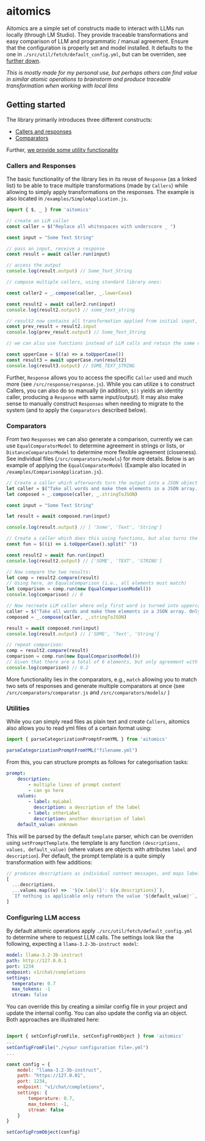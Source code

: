 # aitomics
Aitomics are a simple set of constructs made to interact with LLMs run locally (through LM Studio). They provide traceable transformations and easy comparison of LLM and programmatic / manual agreement. Ensure that the configuration is properly set and model installed. It defaults to the one in `./src/util/fetch/default_config.yml`, but can be overriden, see [further down](#configuring-llm-access).

*This is mostly made for my personal use, but perhaps others can find value in similar atomic operations to brainstorm and produce traceable transformation when working with local llms*

## Getting started

The library primarily introduces three different constructs:
- [Callers and responses](#callers-and-responses)
- [Comparators](#comparators)

Further, [we provide some utility functionality](#utilities)

### Callers and Responses

The basic functionality of the library lies in its reuse of `Response` (as a linked list) to be able to trace multiple transformations (made by `Callers`) while allowing to simply apply transformations on the responses. The example is also located in `/examples/SimpleApplication.js`.

```js
import { $, _ } from 'aitomics'

// create an LLM caller
const caller = $("Replace all whitespaces with underscore _ ")

const input = "Some Text String"

// pass an input, receive a response
const result = await caller.run(input)

// access the output
console.log(result.output) // Some_Text_String

// compose multiple callers, using standard library ones: 

const caller2 = _.compose(caller, _.lowerCase)

const result2 = await caller2.run(input)
console.log(result2.output) // some_text_string

// result2 now contains all transformation applied from initial input, i.e., we can access the older one as such
const prev_result = result2.input
console.log(prev_result.output) // Some_Text_String

// we can also use functions instead of LLM calls and retain the same response structure:

const upperCase = $((a) => a.toUpperCase())
const result3 = await upperCase.run(result2)
console.log(result3.output) // SOME_TEXT_STRING
```

Further, `Response` allows you to access the specific `Caller` used and much more (see `/src/response/response.js`). While you can utilize `$` to construct Callers, you can also do so manually (in addition, `$()` yields an identity caller, producing a `Response` with same input/output). It may also make sense to manually construct `Responses` when needing to migrate to the system (and to apply the `Comparators` described below). 

### Comparators

From two `Responses` we can also generate a comparison, currently we can use `EqualComparatorModel` to determine agreement in strings or lists, or `DistanceComparatorModel` to determine more flexible agreement (closeness). See individual files (`/src/comparators/models`) for more details. Below is an example of applying the `EqualComparatorModel` (Example also located in `/examples/ComparisonApplication.js`).

```js
// Create a caller which afterwards turn the output into a JSON object
let caller = $("Take all words and make them elements in a JSON array. Only return the JSON array");
let composed = _.compose(caller, _.stringToJSON)

const input = "Some Text String"

let result = await composed.run(input)

console.log(result.output) // [ 'Some', 'Text', 'String']

// Create a caller which does this using functions, but also turns the string into uppercase:
const fun = $((i) => i.toUpperCase().split(" "))

const result2 = await fun.run(input)
console.log(result2.output) // ['SOME', 'TEXT', 'STRING']

// Now compare the two results:
let comp = result2.compare(result)
// Using here, an EqualsComparison (i.e., all elements must match)
let comparison = comp.run(new EqualComparisonModel())
console.log(comparison) // 0

// Now recreate LLM caller where only first word is turned into uppercase:
caller = $("Take all words and make them elements in a JSON array. Only return the JSON array. Make first word all uppercase, rest lower case. ");
composed = _.compose(caller, _.stringToJSON)

result = await composed.run(input)
console.log(result.output) // ['SOME', 'Text', 'String']

// repeat comparison:
comp = result2.compare(result)
comparison = comp.run(new EqualComparisonModel())
// Given that there are a total of 6 elements, but only agreement with a single one, meaning there's four disagreements, we get 0.2 (a fifth agreement)
console.log(comparison) // 0.2
```

More functionality lies in the comparators, e.g., `match` allowing you to match two sets of responses and generate multiple comparators at once (see `/src/comparators/comparator.js` and `/src/comparators/models/` )

### Utilities

While you can simply read files as plain text and create `Callers`, aitomics also allows you to read yml files of a certain format using:

```js
import { parseCategorizationPromptFromYML } from 'aitomics'

parseCategorizationPromptFromYML("filename.yml")
```

From this, you can structure prompts as follows for categorisation tasks:

```yml
prompt:
    description:
        - multiple lines of prompt content
        - can go here
    values:
        - label: myLabel
          description: a description of the label
        - label: otherLabel
          description: another description of label
    default_value: unknown
```


This will be parsed by the default `template` parser, which can be overriden using `setPromptTemplate`. the template is any function `(descriptions, values, default_value)` (where values are objects with attributes `label` and `description`). Per default, the prompt template is a quite simply transformation with few additions:

```js
// produces descriptions as individual context messages, and maps labels to strings, while adding a sentence about the default value.
[
  ...descriptions,
  ...values.map((v) => `'${v.label}': ${v.descriptions}`),
  `If nothing is applicable only return the value '${default_value}'`,
]
```


### Configuring LLM access
By default aitomic operations apply `./src/util/fetch/default_config.yml` to determine where to request LLM calls. The settings look like the following, expecting a `llama-3.2-3b-instruct model`:

```yml
model: llama-3.2-3b-instruct
path: http://127.0.0.1
port: 1234
endpoint: v1/chat/completions
settings:
  temperature: 0.7
  max_tokens: -1
  stream: false
```

You can override this by creating a similar config file in your project and update the internal config. You can also update the config via an object. Both approaches are illustrated here:

```js

import { setConfigFromFile, setConfigFromObject } from 'aitomics'
...
setConfigFromFile("./<your configuration file>.yml")
...

const config = {
    model: "llama-3.2-3b-instruct",
    path: "https://127.0.01",
    port: 1234,
    endpoint: "v1/chat/completions",
    settings: {
        temperature: 0.7,
        max_tokens: -1,
        stream: false
    }
}

setConfigFromObject(config)

```